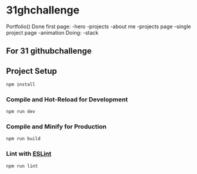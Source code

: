 # 31ghchallenge

Portfolio() 
Done first page:
-hero
-projects
-about me
-projects page
-single project page
-animation 
Doing:
-stack

## For 31 githubchallenge

## Project Setup

```sh
npm install
```

### Compile and Hot-Reload for Development

```sh
npm run dev
```

### Compile and Minify for Production

```sh
npm run build
```

### Lint with [ESLint](https://eslint.org/)

```sh
npm run lint
```
